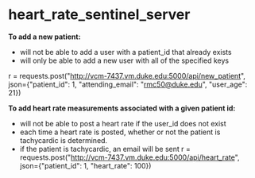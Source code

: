 # heart_rate_sentinel_server

**To add a new patient:**
- will not be able to add a user with a patient_id that already exists 
- will only be able to add a new user with all of the specified keys

r = requests.post("http://vcm-7437.vm.duke.edu:5000/api/new_patient", json={"patient_id": 1, "attending_email": "rmc50@duke.edu", "user_age": 21})   



**To add heart rate measurements associated with a given patient id:**
- will not be able to post a heart rate if the user_id does not exist 
- each time a heart rate is posted, whether or not the patient is tachycardic is determined.
- if the patient is tachycardic, an email will be sent
r = requests.post("http://vcm-7437.vm.duke.edu:5000/api/heart_rate", json={"patient_id": 1, "heart_rate": 100})   


